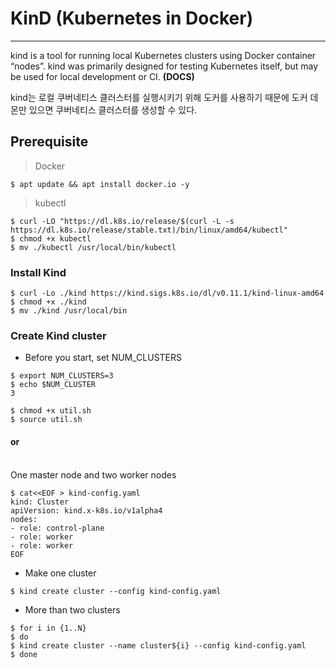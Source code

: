 # KinD (Kubernetes in Docker)
<hr></hr>

kind is a tool for running local Kubernetes clusters using Docker container “nodes”. kind was primarily designed for testing Kubernetes itself, but may be used for local development or CI. **(DOCS)**

kind는 로컬 쿠버네티스 클러스터를 실행시키기 위해 도커를 사용하기 때문에 도커 데몬만 있으면 쿠버네티스 클러스터를 생성할 수 있다.

## Prerequisite
> Docker
```
$ apt update && apt install docker.io -y
```
> kubectl
```
$ curl -LO "https://dl.k8s.io/release/$(curl -L -s https://dl.k8s.io/release/stable.txt)/bin/linux/amd64/kubectl"
$ chmod +x kubectl
$ mv ./kubectl /usr/local/bin/kubectl
```

### Install Kind
```
$ curl -Lo ./kind https://kind.sigs.k8s.io/dl/v0.11.1/kind-linux-amd64
$ chmod +x ./kind
$ mv ./kind /usr/local/bin
```

### Create Kind cluster
* Before you start, set NUM_CLUSTERS
```
$ export NUM_CLUSTERS=3
$ echo $NUM_CLUSTER
3
```
```
$ chmod +x util.sh
$ source util.sh
```

#### or  
<br/>
One master node and two worker nodes  

```
$ cat<<EOF > kind-config.yaml
kind: Cluster
apiVersion: kind.x-k8s.io/v1alpha4
nodes:
- role: control-plane
- role: worker
- role: worker
EOF
```

* Make one cluster
```
$ kind create cluster --config kind-config.yaml
```

* More than two clusters
```
$ for i in {1..N}
$ do
$ kind create cluster --name cluster${i} --config kind-config.yaml
$ done
````
